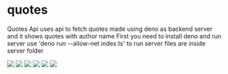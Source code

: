 # quotes

Quotes Api uses api to fetch quotes made using deno as backend server and it shows quotes with author name
First you need to install deno and run server
use 'deno run --allow-net index.ts' to run server files are inside server folder

![](math1.png)
![](math2.png)
![](math3.png)
![](math4.png)
![](math5.png)
![](math6.png)

